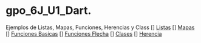 # gpo_6J_U1_Dart.
Ejemplos de Listas, Mapas, Funciones, Herencias y Class
[] [Listas](https://dartpad.dev/d755928079928a0471ca5bcd1add12a6) 
[] [Mapas](https://dartpad.dev/1b3953de6db331bb6b9cc61fe0b539f3)
[] [Funciones Basicas](https://dartpad.dev/f8e76d39af05220fc01f9f866f3280e1)
[] [Funciones Flecha](https://dartpad.dev/0df68f6316401fde32d4eba36d734afd)
[] [Clases](https://dartpad.dev/f8e76d39af05220fc01f9f866f3280e1)
[] [Herencia](https://dartpad.dev/672da2c5e7c17d933e9a84067c249452)
